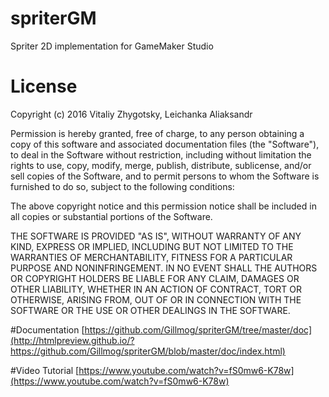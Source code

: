 # spriterGM
Spriter 2D implementation for GameMaker Studio

# License

Copyright (c) 2016 Vitaliy Zhygotsky, Leichanka Aliaksandr

Permission is hereby granted, free of charge, to any person obtaining a copy of this software and associated documentation files (the "Software"), to deal in the Software without restriction, including without limitation the rights to use, copy, modify, merge, publish, distribute, sublicense, and/or sell copies of the Software, and to permit persons to whom the Software is furnished to do so, subject to the following conditions:

The above copyright notice and this permission notice shall be included in all copies or substantial portions of the Software.

THE SOFTWARE IS PROVIDED "AS IS", WITHOUT WARRANTY OF ANY KIND, EXPRESS OR IMPLIED, INCLUDING BUT NOT LIMITED TO THE WARRANTIES OF MERCHANTABILITY, FITNESS FOR A PARTICULAR PURPOSE AND NONINFRINGEMENT. IN NO EVENT SHALL THE AUTHORS OR COPYRIGHT HOLDERS BE LIABLE FOR ANY CLAIM, DAMAGES OR OTHER LIABILITY, WHETHER IN AN ACTION OF CONTRACT, TORT OR OTHERWISE, ARISING FROM, OUT OF OR IN CONNECTION WITH THE SOFTWARE OR THE USE OR OTHER DEALINGS IN THE SOFTWARE.

#Documentation
[https://github.com/Gillmog/spriterGM/tree/master/doc](http://htmlpreview.github.io/?https://github.com/Gillmog/spriterGM/blob/master/doc/index.html)

#Video Tutorial
[https://www.youtube.com/watch?v=fS0mw6-K78w](https://www.youtube.com/watch?v=fS0mw6-K78w)

